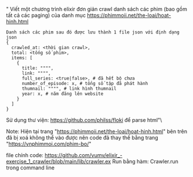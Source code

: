 " Viết một chương trình elixir đơn giản crawl danh sách các phim (bao gồm tất cả các paging) của danh mục
    https://phimmoii.net/the-loai/hoat-hinh.html

    Danh sách các phim sau đó được lưu thành 1 file json với định dạng
    json
    {
      crawled_at: <thời gian crawl>,
      total: <tống số phim>,
      items: [
        {
          title: """",
          link: """",
          full_series: <true|false>, # đã hết bộ chưa
          number_of_episode: x, # tổng số tập đã phát hành
          thumnail: """", # link hình thumnail
          year: x, # năm đăng lên website
        }
      ]
    }
Sử dụng thư viện: https://github.com/philss/floki để parse html"\

Note: Hiện tại trang "https://phimmoii.net/the-loai/hoat-hinh.html" bên trên đã bị xoá không thể vào được
nên code đã thay thế bằng trang "https://vnphimmoi.com/phim-bo/"


file chính code: https://github.com/vumv/elixir_-exercise_1_crawler/blob/main/lib/crawler.ex
Run bằng hàm: Crawler.run trong command line

